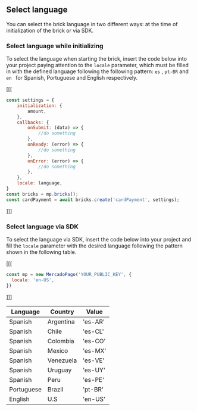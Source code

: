 ## Select language

You can select the brick language in two different ways: at the time of initialization of the brick or via SDK.

### Select language while initializing

To select the language when starting the brick, insert the code below into your project paying attention to the `locale` parameter, which must be filled in with the defined language following the following pattern: `es` , `pt-BR` and `en ` for Spanish, Portuguese and English respectively.

[[[
```javascript
const settings = {
    initialization: {
        amount,
    },
    callbacks: {
        onSubmit: (data) => {
            //do something
        },
        onReady: (error) => {
            //do something
        },
        onError: (error) => {
            //do something
        },
    },
    locale: language,
}
const bricks = mp.bricks();
const cardPayment = await bricks.create('cardPayment', settings);
```
]]]

### Select language via SDK

To select the language via SDK, insert the code below into your project and fill the `locale` parameter with the desired language following the pattern shown in the following table.

[[[
```javascript
const mp = new MercadoPago('YOUR_PUBLIC_KEY', {
  locale: 'en-US',
})
```
]]]

| Language | Country | Value |
|---|---|---|
| Spanish | Argentina | 'es-AR' |
| Spanish | Chile | 'es-CL' |
| Spanish | Colombia |  'es-CO' |
| Spanish | Mexico | ​​'es-MX' |
| Spanish | Venezuela | 'es-VE' |
| Spanish | Uruguay | 'es-UY' |
| Spanish | Peru | 'es-PE' |
| Portuguese | Brazil | 'pt-BR' |
| English | U.S | 'en-US' |
